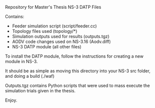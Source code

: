 Repository for Master's Thesis NS-3 DATP Files

Contains:

+ Feeder simulation script (script/feeder.cc)
+ Topology files used (topology/*)
+ Simulation outputs used for results (outputs.tgz)
+ AODV code changes used on NS-3.16 (Aodv.diff)
+ NS-3 DATP module (all other files)

To install the DATP module, follow the instructions for creating a new module in NS-3.

It should be as simple as moving this directory into your NS-3 src folder, and doing a build (./waf)

Outputs.tgz contains Python scripts that were used to mass execute the simulation trials given in the thesis.

Enjoy.